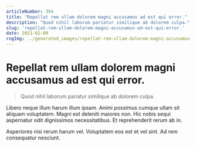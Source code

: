 ```yaml
---
articleNumber: 394
title: "Repellat rem ullam dolorem magni accusamus ad est qui error."
description: "Quod nihil laborum pariatur similique ab dolorem culpa."
slug: 'repellat-rem-ullam-dolorem-magni-accusamus-ad-est-qui-error.'
date: 2021-02-09
rngImg: ../generated_images/repellat-rem-ullam-dolorem-magni-accusamus-ad-est-qui-error..jpg
---
```


# Repellat rem ullam dolorem magni accusamus ad est qui error.

> Quod nihil laborum pariatur similique ab dolorem culpa.

Libero neque illum harum illum ipsam. Animi possimus cumque ullam sit aliquam voluptatem. Magni est deleniti maiores non. Hic nobis sequi aspernatur odit dignissimos necessitatibus. Et reprehenderit rerum ab in.
 Asperiores nisi rerum harum vel. Voluptatem eos est et vel sint. Ad rem consequatur nesciunt.
